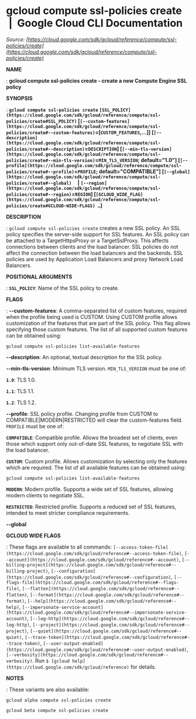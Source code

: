 # gcloud compute ssl-policies create  |  Google Cloud CLI Documentation

*Source: [https://cloud.google.com/sdk/gcloud/reference/compute/ssl-policies/create](https://cloud.google.com/sdk/gcloud/reference/compute/ssl-policies/create)*

**NAME**

: **gcloud compute ssl-policies create - create a new Compute Engine SSL policy**

**SYNOPSIS**

: **`gcloud compute ssl-policies create` `[SSL_POLICY](https://cloud.google.com/sdk/gcloud/reference/compute/ssl-policies/create#SSL_POLICY)` [`[--custom-features](https://cloud.google.com/sdk/gcloud/reference/compute/ssl-policies/create#--custom-features)`=[`CUSTOM_FEATURES`,…]] [`[--description](https://cloud.google.com/sdk/gcloud/reference/compute/ssl-policies/create#--description)`=`DESCRIPTION`] [`[--min-tls-version](https://cloud.google.com/sdk/gcloud/reference/compute/ssl-policies/create#--min-tls-version)`=`MIN_TLS_VERSION`; default="1.0"] [`[--profile](https://cloud.google.com/sdk/gcloud/reference/compute/ssl-policies/create#--profile)`=`PROFILE`; default="COMPATIBLE"] [`[--global](https://cloud.google.com/sdk/gcloud/reference/compute/ssl-policies/create#--global)`     | `[--region](https://cloud.google.com/sdk/gcloud/reference/compute/ssl-policies/create#--region)`=`REGION`] [`[GCLOUD_WIDE_FLAG](https://cloud.google.com/sdk/gcloud/reference/compute/ssl-policies/create#GCLOUD-WIDE-FLAGS) …`]**

**DESCRIPTION**

: `gcloud compute ssl-policies create` creates a new SSL policy.
An SSL policy specifies the server-side support for SSL features. An SSL policy
can be attached to a TargetHttpsProxy or a TargetSslProxy. This affects
connections between clients and the load balancer. SSL policies do not affect
the connection between the load balancers and the backends. SSL policies are
used by Application Load Balancers and proxy Network Load Balancers.

**POSITIONAL ARGUMENTS**

: **`SSL_POLICY`**:
Name of the SSL policy to create.

**FLAGS**

: **--custom-features**:
A comma-separated list of custom features, required when the profile being used
is CUSTOM.
Using CUSTOM profile allows customization of the features that are part of the
SSL policy. This flag allows specifying those custom features.
The list of all supported custom features can be obtained using:

```
gcloud compute ssl-policies list-available-features
```

**--description**:
An optional, textual description for the SSL policy.

**--min-tls-version**:
Minimum TLS version. `MIN_TLS_VERSION` must be one of:

**`1.0`**:
TLS 1.0.

**`1.1`**:
TLS 1.1.

**`1.2`**:
TLS 1.2.

**--profile**:
SSL policy profile. Changing profile from CUSTOM to COMPATIBLE|MODERN|RESTRICTED
will clear the custom-features field. `PROFILE` must be
one of:

**`COMPATIBLE`**:
Compatible profile. Allows the broadest set of clients, even those which support
only out-of-date SSL features, to negotiate SSL with the load balancer.

**`CUSTOM`**:
Custom profile. Allows customization by selecting only the features which are
required. The list of all available features can be obtained using:

```
gcloud compute ssl-policies list-available-features
```

**`MODERN`**:
Modern profile. Supports a wide set of SSL features, allowing modern clients to
negotiate SSL.

**`RESTRICTED`**:
Restricted profile. Supports a reduced set of SSL features, intended to meet
stricter compliance requirements.

**--global**

**GCLOUD WIDE FLAGS**

: These flags are available to all commands: `[--access-token-file](https://cloud.google.com/sdk/gcloud/reference#--access-token-file)`,
`[--account](https://cloud.google.com/sdk/gcloud/reference#--account)`, `[--billing-project](https://cloud.google.com/sdk/gcloud/reference#--billing-project)`,
`[--configuration](https://cloud.google.com/sdk/gcloud/reference#--configuration)`,
`[--flags-file](https://cloud.google.com/sdk/gcloud/reference#--flags-file)`,
`[--flatten](https://cloud.google.com/sdk/gcloud/reference#--flatten)`, `[--format](https://cloud.google.com/sdk/gcloud/reference#--format)`, `[--help](https://cloud.google.com/sdk/gcloud/reference#--help)`, `[--impersonate-service-account](https://cloud.google.com/sdk/gcloud/reference#--impersonate-service-account)`,
`[--log-http](https://cloud.google.com/sdk/gcloud/reference#--log-http)`,
`[--project](https://cloud.google.com/sdk/gcloud/reference#--project)`, `[--quiet](https://cloud.google.com/sdk/gcloud/reference#--quiet)`, `[--trace-token](https://cloud.google.com/sdk/gcloud/reference#--trace-token)`, `[--user-output-enabled](https://cloud.google.com/sdk/gcloud/reference#--user-output-enabled)`,
`[--verbosity](https://cloud.google.com/sdk/gcloud/reference#--verbosity)`.
Run `$ [gcloud help](https://cloud.google.com/sdk/gcloud/reference)` for details.

**NOTES**

: These variants are also available:

```
gcloud alpha compute ssl-policies create
```

```
gcloud beta compute ssl-policies create
```
